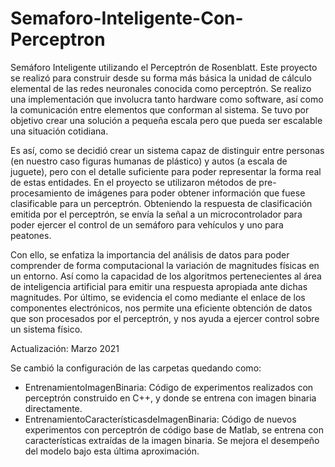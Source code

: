 # Semaforo-Inteligente-Con-Perceptron
Semáforo Inteligente utilizando el Perceptrón de Rosenblatt. Este proyecto se realizó para construir desde su forma más básica la unidad de cálculo elemental de las redes neuronales conocida como perceptrón. Se realizo una implementación que involucra tanto hardware como software, así como la comunicación entre elementos que conforman al sistema. Se tuvo por objetivo crear una solución a pequeña escala pero que pueda ser escalable una situación cotidiana.

Es así, como se decidió crear un sistema capaz de distinguir entre personas (en nuestro caso figuras humanas de plástico) y autos (a escala de juguete), pero con el detalle suficiente para poder representar la forma real de estas entidades. En el proyecto se utilizaron métodos de pre-procesamiento de imágenes para poder obtener información que fuese clasificable para un perceptrón. Obteniendo la respuesta de clasificación emitida por el perceptrón, se envía la señal a un microcontrolador para poder ejercer el control de un semáforo para vehículos y uno para peatones.
 
Con ello, se enfatiza la importancia del análisis de datos para poder comprender de forma computacional la variación de magnitudes físicas en un entorno. Así como la capacidad de los algoritmos pertenecientes al área de inteligencia artificial para emitir una respuesta apropiada ante dichas magnitudes. Por último, se evidencia el como mediante el enlace de los componentes electrónicos, nos permite una eficiente obtención de datos que son procesados por el perceptrón, y nos ayuda a ejercer control sobre un sistema físico.


Actualización: Marzo 2021

Se cambió la configuración de las carpetas quedando como:

* EntrenamientoImagenBinaria: Código de experimentos realizados con perceptrón construido en C++, y donde se entrena con imagen binaria directamente. 
* EntrenamientoCaracterísticasdeImagenBinaria: Código de nuevos experimentos con perceptrón de código base de Matlab, se entrena con características extraídas de la imagen binaria.
	Se mejora el desempeño del modelo bajo esta última aproximación.
